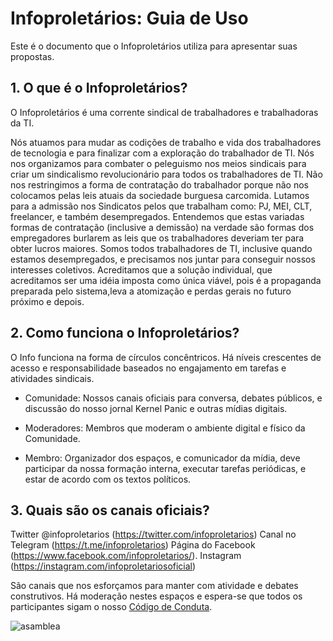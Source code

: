 # Infoproletários: Guia de Uso

Este é o documento que o Infoproletários utiliza para apresentar suas propostas.

## 1. O que é o Infoproletários?
O Infoproletários é uma corrente sindical de trabalhadores e trabalhadoras da TI.

Nós atuamos para mudar as codições de trabalho e vida dos trabalhadores de tecnologia e para finalizar com a exploração do trabalhador de TI. 
Nós nos organizamos para combater o peleguismo nos meios sindicais para criar um sindicalismo revolucionário para todos os trabalhadores de TI.
Não nos restringimos a forma de contratação do trabalhador porque não nos colocamos pelas leis atuais da sociedade burguesa carcomida.
Lutamos para a admissão nos Sindicatos pelos que trabalham como: PJ, MEI, CLT, freelancer, e também desempregados.
Entendemos que estas variadas formas de contratação (inclusive a demissão) na verdade são formas dos empregadores burlarem as leis que os trabalhadores deveriam ter para obter lucros maiores.
Somos todos trabalhadores de TI, inclusive quando estamos desempregados, e precisamos nos juntar para conseguir nossos interesses coletivos.
Acreditamos que a solução individual, que acreditamos ser uma idéia imposta como única viável, pois é a propaganda preparada pelo sistema,leva a atomização e perdas gerais no futuro próximo e depois.

## 2. Como funciona o Infoproletários?
O Info funciona na forma de círculos concêntricos.
Há níveis crescentes de acesso e responsabilidade baseados no engajamento em tarefas e atividades sindicais.

- Comunidade: Nossos canais oficiais para conversa, debates públicos, e discussão do nosso jornal Kernel Panic e outras mídias digitais.

- Moderadores: Membros que moderam o ambiente digital e físico da Comunidade. 

- Membro: Organizador dos espaços, e comunicador da mídia, deve participar da nossa formação interna, executar tarefas periódicas, e estar de acordo com os textos políticos.

## 3. Quais são os canais oficiais?

Twitter @infoproletarios (https://twitter.com/infoproletarios)
Canal no Telegram (https://t.me/infoproletarios)
Página do Facebook (https://www.facebook.com/infoproletarios/). 
Instagram (https://instagram.com/infoproletariosoficial)

São canais que nos esforçamos para manter com atividade e debates construtivos.
Há moderação nestes espaços e espera-se que todos os participantes sigam o nosso [Código de Conduta](#).


<img src="https://github.com/infoproletarios/guia-de-uso/blob/master/asamblea.jpg" alt="asamblea">

